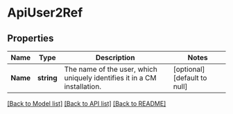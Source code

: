 # ApiUser2Ref

## Properties
Name | Type | Description | Notes
------------ | ------------- | ------------- | -------------
**Name** | **string** | The name of the user, which uniquely identifies it in a CM installation. | [optional] [default to null]

[[Back to Model list]](../README.md#documentation-for-models) [[Back to API list]](../README.md#documentation-for-api-endpoints) [[Back to README]](../README.md)


